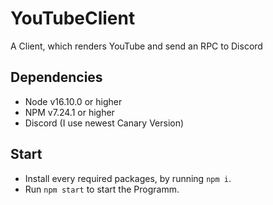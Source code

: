 # YouTubeClient
A Client, which renders YouTube and send an RPC to Discord
## Dependencies
* Node v16.10.0 or higher
* NPM v7.24.1 or higher
* Discord (I use newest Canary Version)
## Start
* Install every required packages, by running `npm i`.
* Run `npm start` to start the Programm.
